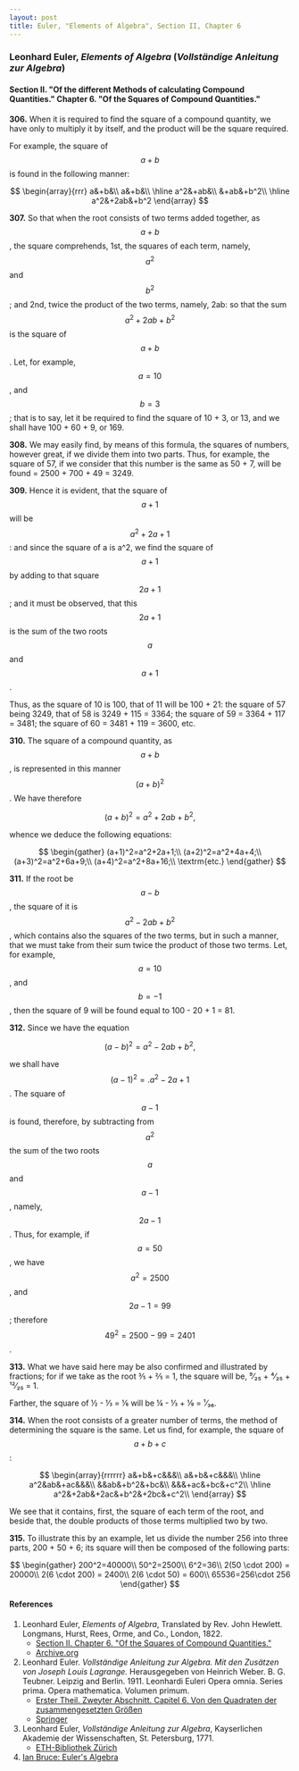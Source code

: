 ```yaml
---
layout: post
title: Euler, "Elements of Algebra", Section II, Chapter 6
---
```


### Leonhard Euler, *Elements of Algebra* (*Vollständige Anleitung zur Algebra*)

#### Section II. "Of the different Methods of calculating Compound Quantities." Chapter 6. "Of the Squares of Compound Quantities."

**306.** When it is required to find the square of a compound quantity, we have only
to multiply it by itself, and the product will be the square required.

For example, the square of $$a + b$$ is found in the following
manner:

$$
\begin{array}{rrr}
a&+b&\\
a&+b&\\
\hline
a^2&+ab&\\
&+ab&+b^2\\
\hline
a^2&+2ab&+b^2
\end{array}
$$

**307.** So that when the root consists of two terms added
together, as $$a + b$$, the square comprehends, 1st, the squares
of each term, namely, $$a^2$$ and $$b^2$$; and 2nd, twice the product of the
two terms, namely, 2ab: so that the sum $$a^2+2ab+b^2$$
is the square of $$a+b$$. Let, for example, $$a=10$$,
and $$b=3$$; that is to say, let it be required to find the square
of 10 + 3, or 13, and we shall have 100 + 60 + 9, or 169.

**308.** We may easily find, by means of this formula, the
squares of numbers, however great, if we divide them into
two parts. Thus, for example, the square of 57, if we consider that this number
is the same as 50 + 7, will be found = 2500 + 700 + 49 = 3249.

**309.** Hence it is evident, that the square of $$a + 1$$ will be
$$a^2+2a+1$$: and since the square of a is a^2, we find the
square of $$a+1$$ by adding to that square $$2a+1$$; and it
must be observed, that this $$2a+1$$ is the sum of the two
roots $$a$$ and $$a+1$$.

Thus, as the square of 10 is 100, that of 11 will be 100 + 21:
the square of 57 being 3249, that of 58 is 3249 + 115 = 3364; the square of
59 = 3364 + 117 = 3481; the square of 60 = 3481 + 119 = 3600, etc.

**310.** The square of a compound quantity, as $$a + b$$, is
represented in this manner $$(a+b)^2$$. We have therefore

$$(a+b)^2=a^2+2ab+b^2,$$

whence we deduce the following equations:

$$
\begin{gather}
(a+1)^2=a^2+2a+1;\\
(a+2)^2=a^2+4a+4;\\
(a+3)^2=a^2+6a+9;\\
(a+4)^2=a^2+8a+16;\\
\textrm{etc.}
\end{gather}
$$

**311.** If the root be $$a - b$$, the square of it is
$$a^2 - 2ab + b^2$$, which contains also the squares of the two terms, but in
such a manner, that we must take from their sum twice the
product of those two terms. Let, for example, $$a = 10$$, and
$$b = - 1$$, then the square of 9 will be found equal to
100 - 20 + 1 = 81.

**312.** Since we have the equation

$$(a-b)^2=a^2-2ab+b^2,$$

we shall have $$(a - 1)^2 =. a^2 - 2a + 1$$. The square of
$$a - 1$$ is found, therefore, by subtracting from $$a^2$$ the sum of
the two roots $$a$$ and $$a - 1$$, namely, $$2a - 1$$. Thus, for
example, if $$a = 50$$, we have $$a^2 = 2500$$, and $$2a - 1 = 99$$;
therefore $$49^2 = 2500 - 99 = 2401$$.

**313.** What we have said here may be also confirmed and
illustrated by fractions; for if we take as the root
⅗ + ⅖ = 1, the square will be, ⁹⁄₂₅ + ⁴⁄₂₅ + ¹²⁄₂₅ = 1.

Farther, the square of ½ - ⅓ = ⅙ will be
¼ - ⅓ + ⅑ = ¹⁄₃₆.

**314.** When the root consists of a greater number of terms,
the method of determining the square is the same. Let us
find, for example, the square of $$a + b + c$$:

$$
\begin{array}{rrrrrr}
a&+b&+c&&&\\
a&+b&+c&&&\\
\hline
a^2&ab&+ac&&&\\
&&ab&+b^2&+bc&\\
&&&+ac&+bc&+c^2\\
\hline
a^2&+2ab&+2ac&+b^2&+2bc&+c^2\\
\end{array}
$$

We see that it contains, first, the square of each term of
the root, and beside that, the double products of those terms
multiplied two by two.


**315.** To illustrate this by an example, let us divide the
number 256 into three parts, 200 + 50 + 6; its square
will then be composed of the following parts:

$$
\begin{gather}
200^2=40000\\
50^2=2500\\
6^2=36\\
2(50 \cdot 200) = 20000\\
2(6 \cdot 200) = 2400\\
2(6 \cdot 50) = 600\\
65536=256\cdot 256
\end{gather}
$$


#### References

1. Leonhard Euler, *Elements of Algebra*, Translated by Rev. John Hewlett. Longmans, Hurst, Rees, Orme, and Co., London, 1822.
    - [Section II. Chapter 6. "Of the Squares of Compound Quantities."](/assets/euler/en/II-6.pdf)
    - [Archive.org](https://archive.org/details/elementsofalgebr00euleuoft/)
2. Leonhard Euler. *Vollständige Anleitung zur Algebra. Mit den Zusätzen von Joseph Louis Lagrange.* Herausgegeben von Heinrich Weber. B. G. Teubner. Leipzig and Berlin. 1911. Leonhardi Euleri Opera omnia. Series prima. Opera mathematica. Volumen primum.
    - [Erster Theil. Zweyter Abschnitt. Capitel 6. Von den Quadraten der zusammengesetzten Größen](/assets/euler/de/I-II-6.pdf)
    - [Springer](https://link.springer.com/book/9783764314002)
3. Leonhard Euler, *Vollständige Anleitung zur Algebra*, Kayserlichen Akademie der Wissenschaften, St. Petersburg, 1771.
    - [ETH-Bibliothek Zürich](https://doi.org/10.3931/e-rara-9093)
4. [Ian Bruce: Euler's Algebra](https://www.17centurymaths.com/contents/euleralgebra.htm)
